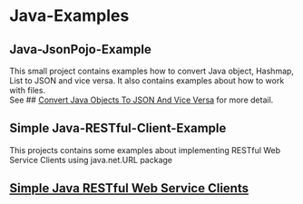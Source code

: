 # Java-Examples 
## Java-JsonPojo-Example
This small project contains examples how to convert Java object, Hashmap, List to JSON and vice versa. It also contains examples about how to work with files.  
  See ## [Convert Java Objects To JSON And Vice Versa](http://howtoprogram.xyz/2016/07/01/convert-java-objects-json-vice-versa/) for more detail.
## Simple Java-RESTful-Client-Example
This projects contains some examples about implementing RESTful Web Service Clients using java.net.URL package
 ## [Simple Java RESTful Web Service Clients](http://howtoprogram.xyz/2016/07/02/java-restful-web-service-clients/)